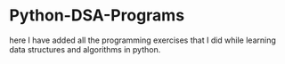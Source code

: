 # Python-DSA-Programs
here I have added all the programming exercises that I did while learning data structures and algorithms in python. 
